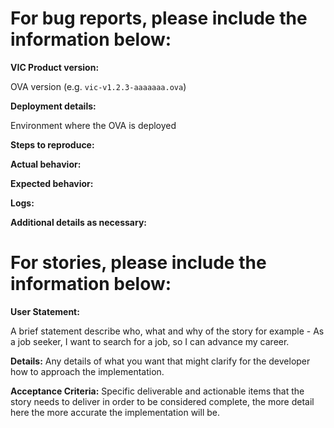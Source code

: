 <!--
Issues in this repository are for VIC Product

Issues related to individual components should be submitted to their respective projects:
VIC Engine: https://github.com/vmware/vic/issues
Container Management Portal (Admiral): https://github.com/vmware/admiral/issues
Container Registry (Harbor): https://github.com/vmware/harbor/issues

If you are unsure which component your issue relates to, submit it here and we will triage it
Thank you for contributing to VIC Product!
-->

# For bug reports, please include the information below:

**VIC Product version:**

OVA version (e.g. `vic-v1.2.3-aaaaaaa.ova`)

**Deployment details:**

Environment where the OVA is deployed

**Steps to reproduce:**

**Actual behavior:**

**Expected behavior:**

**Logs:**

**Additional details as necessary:**

# For stories, please include the information below:

**User Statement:**

A brief statement describe who, what and why of the story for example - As a job seeker, I want to search for a job, so I can advance my career.

**Details:**
Any details of what you want that might clarify for the developer how to approach the implementation.

**Acceptance Criteria:**
Specific deliverable and actionable items that the story needs to deliver in order to be considered complete, the more detail here the more accurate the implementation will be.
